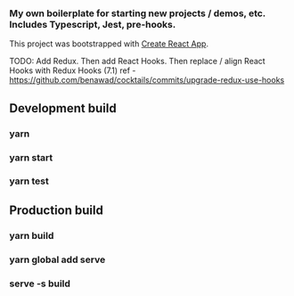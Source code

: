 ### My own boilerplate for starting new projects / demos, etc. Includes Typescript, Jest, pre-hooks.

This project was bootstrapped with [Create React App](https://github.com/facebook/create-react-app).

TODO: Add Redux. Then add React Hooks. Then replace / align React Hooks with Redux Hooks (7.1)
ref - https://github.com/benawad/cocktails/commits/upgrade-redux-use-hooks

## Development build

### yarn
### yarn start
### yarn test


## Production build

### yarn build
### yarn global add serve
### serve -s build


